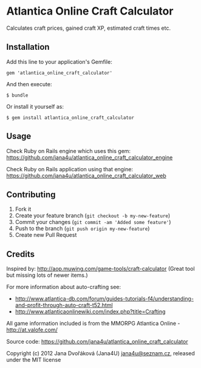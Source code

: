 # Atlantica Online Craft Calculator

Calculates craft prices, gained craft XP, estimated craft times etc.

## Installation

Add this line to your application's Gemfile:

    gem 'atlantica_online_craft_calculator'

And then execute:

    $ bundle

Or install it yourself as:

    $ gem install atlantica_online_craft_calculator

## Usage

Check Ruby on Rails engine which uses this gem:
https://github.com/jana4u/atlantica_online_craft_calculator_engine

Check Ruby on Rails application using that engine:
https://github.com/jana4u/atlantica_online_craft_calculator_web

## Contributing

1. Fork it
2. Create your feature branch (`git checkout -b my-new-feature`)
3. Commit your changes (`git commit -am 'Added some feature'`)
4. Push to the branch (`git push origin my-new-feature`)
5. Create new Pull Request

## Credits

Inspired by: http://aop.muwing.com/game-tools/craft-calculator
(Great tool but missing lots of newer items.)

For more information about auto-crafting see:

* http://www.atlantica-db.com/forum/guides-tutorials-f4/understanding-and-profit-through-auto-craft-t52.html
* http://www.atlanticaonlinewiki.com/index.php?title=Crafting

All game information included is from the MMORPG Atlantica Online - http://at.valofe.com/

Source code: https://github.com/jana4u/atlantica_online_craft_calculator

Copyright (c) 2012 Jana Dvořáková (Jana4U) jana4u@seznam.cz, released under the MIT license
